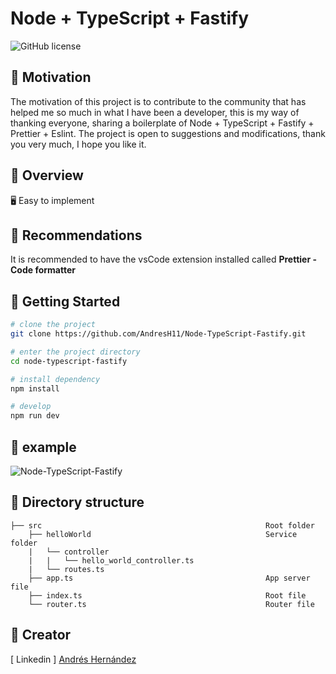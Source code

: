 # Node + TypeScript + Fastify
![GitHub license](https://img.shields.io/github/license/caoxiemeihao/vite-react-electron)

## 💪 Motivation
The motivation of this project is to contribute to the community that has helped me so much in what I have been a developer, this is my way of thanking everyone, sharing a boilerplate of Node + TypeScript + Fastify + Prettier + Eslint. The project is open to suggestions and modifications, thank you very much, I hope you like it.

## 👀 Overview
🖥 Easy to implement

## 🚨 Recommendations
It is recommended to have the vsCode extension installed called <b>Prettier - Code formatter</b>

## 🛫 Getting Started

```sh
# clone the project
git clone https://github.com/AndresH11/Node-TypeScript-Fastify.git

# enter the project directory
cd node-typescript-fastify

# install dependency
npm install

# develop
npm run dev
```

## 🐞 example
![Node-TypeScript-Fastify](https://github.com/AndresH11/Node-TypeScript-Fastify/assets/92903830/48b4bc14-a7be-47ea-aa79-6de83323ddcb)


## 📂 Directory structure
```tree
├── src                                                  Root folder
    ├── helloWorld                                       Service folder
    |   └── controller                                   
    |   |   └── hello_world_controller.ts                
    |   └── routes.ts                                    
    ├── app.ts                                           App server file
    ├── index.ts                                         Root file
    └── router.ts                                        Router file
```


## 🌱 Creator
[ Linkedin ] [Andrés Hernández](https://www.linkedin.com/in/andresh11/)
